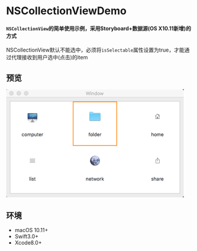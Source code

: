 # NSCollectionViewDemo

#### `NSCollectionView`的简单使用示例，采用Storyboard+数据源(OS X10.11新增)的方式

NSCollectionView默认不能选中，必须将`isSelectable`属性设置为true，才能通过代理接收到用户选中(点击)的item


## 预览

![Preview](./preview.png)

## 环境

- macOS 10.11+
- Swift3.0+
- Xcode8.0+